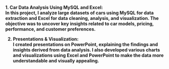 <b> 1. Car Data Analysis Using MySQL and Excel: <b/> <br>
<l1>In this project, I analyze large datasets of cars using MySQL for data extraction and Excel for data cleaning, analysis, and visualization. The objective was to uncover key insights related to car models, pricing, performance, and customer preferences.<l1/>


2. Presentations & Visualization: <b/> <br>
<l2>I created presentations on PowerPoint, explaining the findings and insights derived from data analysis. I also developed various charts and visualizations using Excel and PowerPoint to make the data more understandable and visually appealing.<l2/>

